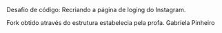 Desafio de código: Recriando a página de loging do Instagram.

Fork obtido através do estrutura estabelecia pela profa. Gabriela Pinheiro